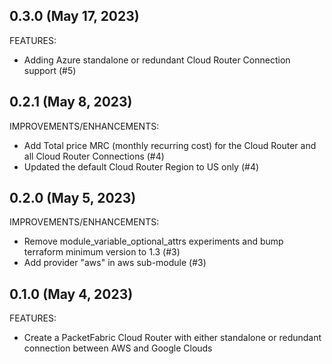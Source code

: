 ## 0.3.0  (May 17, 2023)

FEATURES:

* Adding Azure standalone or redundant Cloud Router Connection support (#5)

## 0.2.1  (May 8, 2023)

IMPROVEMENTS/ENHANCEMENTS:

* Add Total price MRC (monthly recurring cost) for the Cloud Router and all Cloud Router Connections (#4)
* Updated the default Cloud Router Region to US only (#4)

## 0.2.0  (May 5, 2023)

IMPROVEMENTS/ENHANCEMENTS:

* Remove module_variable_optional_attrs experiments and bump terraform minimum version to 1.3 (#3)
* Add provider "aws" in aws sub-module (#3)

## 0.1.0  (May 4, 2023)

FEATURES:

* Create a PacketFabric Cloud Router with either standalone or redundant connection between AWS and Google Clouds
